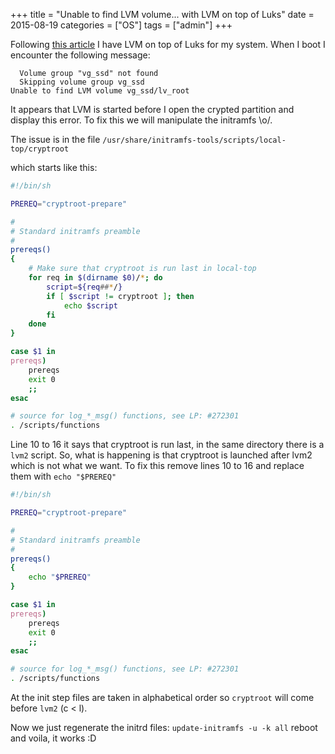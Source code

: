 +++
title = "Unable to find LVM volume... with LVM on top of Luks"
date = 2015-08-19
categories = ["OS"]
tags = ["admin"]
+++


Following [this article]({filename}/2015-08-18.debian-install-2.md)
I have LVM on top of Luks for my system.
When I boot I encounter the following message:

```text
  Volume group "vg_ssd" not found
  Skipping volume group vg_ssd
Unable to find LVM volume vg_ssd/lv_root
```

It appears that LVM is started before I open the crypted partition and display this error.
To fix this we will manipulate the initramfs \o/.

The issue is in the file `/usr/share/initramfs-tools/scripts/local-top/cryptroot`
<!--more-->
which starts like this:
```bash
#!/bin/sh

PREREQ="cryptroot-prepare"

#
# Standard initramfs preamble
#
prereqs()
{
	# Make sure that cryptroot is run last in local-top
	for req in $(dirname $0)/*; do
		script=${req##*/}
		if [ $script != cryptroot ]; then
			echo $script
		fi
	done
}

case $1 in
prereqs)
	prereqs
	exit 0
	;;
esac

# source for log_*_msg() functions, see LP: #272301
. /scripts/functions
```

Line 10 to 16 it says that cryptroot is run last, in the same directory there is a `lvm2`
script. So, what is happening is that cryptroot is launched after lvm2 which is not what we want.
To fix this remove lines 10 to 16 and replace them with `echo "$PREREQ"`

```bash
#!/bin/sh

PREREQ="cryptroot-prepare"

#
# Standard initramfs preamble
#
prereqs()
{
	echo "$PREREQ"
}

case $1 in
prereqs)
	prereqs
	exit 0
	;;
esac

# source for log_*_msg() functions, see LP: #272301
. /scripts/functions
```

At the init step files are taken in alphabetical order so `cryptroot` will come before
`lvm2` (c < l).

Now we just regenerate the initrd files: `update-initramfs -u -k all` reboot and voila, it works :D


